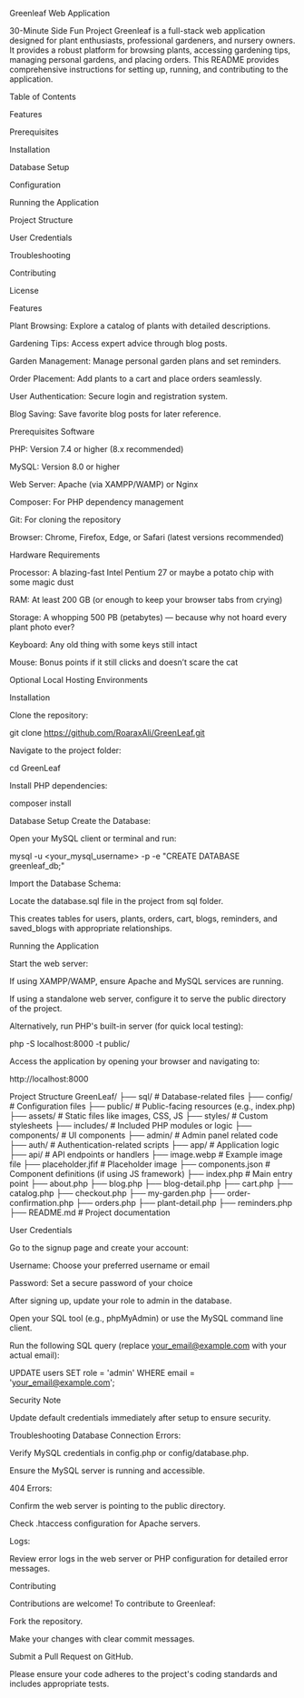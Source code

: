 Greenleaf Web Application

30-Minute Side Fun Project
Greenleaf is a full-stack web application designed for plant enthusiasts, professional gardeners, and nursery owners. It provides a robust platform for browsing plants, accessing gardening tips, managing personal gardens, and placing orders. This README provides comprehensive instructions for setting up, running, and contributing to the application.

Table of Contents

Features

Prerequisites

Installation

Database Setup

Configuration

Running the Application

Project Structure

User Credentials

Troubleshooting

Contributing

License

Features

Plant Browsing: Explore a catalog of plants with detailed descriptions.

Gardening Tips: Access expert advice through blog posts.

Garden Management: Manage personal garden plans and set reminders.

Order Placement: Add plants to a cart and place orders seamlessly.

User Authentication: Secure login and registration system.

Blog Saving: Save favorite blog posts for later reference.

Prerequisites
Software

PHP: Version 7.4 or higher (8.x recommended)

MySQL: Version 8.0 or higher

Web Server: Apache (via XAMPP/WAMP) or Nginx

Composer: For PHP dependency management

Git: For cloning the repository

Browser: Chrome, Firefox, Edge, or Safari (latest versions recommended)

Hardware Requirements

Processor: A blazing-fast Intel Pentium 27 or maybe a potato chip with some magic dust

RAM: At least 200 GB (or enough to keep your browser tabs from crying)

Storage: A whopping 500 PB (petabytes) — because why not hoard every plant photo ever?

Keyboard: Any old thing with some keys still intact

Mouse: Bonus points if it still clicks and doesn’t scare the cat

Optional Local Hosting Environments

Installation

Clone the repository:

git clone https://github.com/RoaraxAli/GreenLeaf.git


Navigate to the project folder:

cd GreenLeaf


Install PHP dependencies:

composer install

Database Setup
Create the Database:

Open your MySQL client or terminal and run:

mysql -u <your_mysql_username> -p -e "CREATE DATABASE greenleaf_db;"

Import the Database Schema:

Locate the database.sql file in the project from sql folder.

This creates tables for users, plants, orders, cart, blogs, reminders, and saved_blogs with appropriate relationships.

Running the Application

Start the web server:

If using XAMPP/WAMP, ensure Apache and MySQL services are running.

If using a standalone web server, configure it to serve the public directory of the project.

Alternatively, run PHP's built-in server (for quick local testing):

php -S localhost:8000 -t public/


Access the application by opening your browser and navigating to:

http://localhost:8000

Project Structure
GreenLeaf/
├── sql/                        # Database-related files
├── config/                     # Configuration files
├── public/                     # Public-facing resources (e.g., index.php)
├── assets/                     # Static files like images, CSS, JS
├── styles/                     # Custom stylesheets
├── includes/                   # Included PHP modules or logic
├── components/                 # UI components
├── admin/                      # Admin panel related code
├── auth/                       # Authentication-related scripts
├── app/                        # Application logic
├── api/                        # API endpoints or handlers
├── image.webp                  # Example image file
├── placeholder.jfif            # Placeholder image
├── components.json             # Component definitions (if using JS framework)
├── index.php                   # Main entry point
├── about.php
├── blog.php
├── blog-detail.php
├── cart.php
├── catalog.php
├── checkout.php
├── my-garden.php
├── order-confirmation.php
├── orders.php
├── plant-detail.php
├── reminders.php
├── README.md                   # Project documentation

User Credentials

Go to the signup page and create your account:

Username: Choose your preferred username or email

Password: Set a secure password of your choice

After signing up, update your role to admin in the database.

Open your SQL tool (e.g., phpMyAdmin) or use the MySQL command line client.

Run the following SQL query (replace your_email@example.com with your actual email):

UPDATE users
SET role = 'admin'
WHERE email = 'your_email@example.com';

Security Note

Update default credentials immediately after setup to ensure security.

Troubleshooting
Database Connection Errors:

Verify MySQL credentials in config.php or config/database.php.

Ensure the MySQL server is running and accessible.

404 Errors:

Confirm the web server is pointing to the public directory.

Check .htaccess configuration for Apache servers.

Logs:

Review error logs in the web server or PHP configuration for detailed error messages.

Contributing

Contributions are welcome! To contribute to Greenleaf:

Fork the repository.

Make your changes with clear commit messages.

Submit a Pull Request on GitHub.

Please ensure your code adheres to the project's coding standards and includes appropriate tests.

